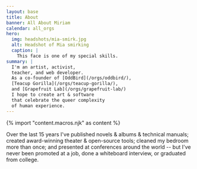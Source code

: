 ```yaml
---
layout: base
title: About
banner: All About Miriam
calendar: all_orgs
hero:
  img: headshots/mia-smirk.jpg
  alt: Headshot of Mia smirking
  caption: |
    This face is one of my special skills.
summary: |
  I'm an artist, activist,
  teacher, and web developer.
  As a co-founder of [OddBird](/orgs/oddbird/),
  [Teacup Gorilla](/orgs/teacup-gorilla/),
  and [Grapefruit Lab](/orgs/grapefruit-lab/)
  I hope to create art & software
  that celebrate the queer complexity
  of human experience.
---
```

{% import "content.macros.njk" as content %}

Over the last 15 years
I've published novels & albums & technical manuals;
created award-winning theater & open-source tools;
cleaned my bedroom more than once;
and presented at conferences around the world --
but I've never been promoted at a job,
done a whiteboard interview,
or graduated from college.
